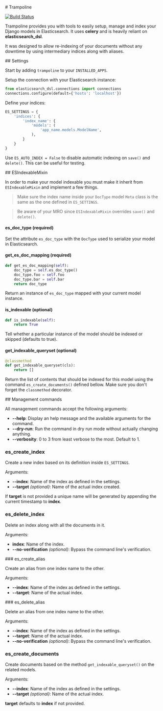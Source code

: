 # Trampoline

[![Build Status](https://travis-ci.org/laurentguilbert/django-trampoline.svg?branch=develop)](https://travis-ci.org/laurentguilbert/django-trampoline)

Trampoline provides you with tools to easily setup, manage and index your Django models in Elasticsearch. It uses **celery** and is heavily reliant on **elasticsearch_dsl**.

It was designed to allow re-indexing of your documents without any downtime by using intermediary indices along with aliases.

## Settings

Start by adding `trampoline` to your `INSTALLED_APPS`.

Setup the connection with your Elasticsearch instance:
```python
from elasticsearch_dsl.connections import connections
connections.configure(default={'hosts': 'localhost'})
```

Define your indices:
```python
ES_SETTINGS = {
    'indices': {
        'index_name': {
            'models': (
                'app_name.models.ModelName',
            ),
        }
    }
}
```

Use `ES_AUTO_INDEX = False` to disable automatic indexing on `save()` and `delete()`. This can be useful for testing.

## ESIndexableMixin

In order to make your model indexable you must make it inherit from `ESIndexableMixin` and implement a few things.

> Make sure the index name inside your `DocType` model `Meta` class is the same as the one defined in `ES_SETTINGS`.

> Be aware of your MRO since `ESIndexableMixin` overrides `save()` and `delete()`.

#### es_doc_type (required)

Set the attribute `es_doc_type` with the `DocType` used to serialize your model in Elasticsearch.

#### get_es_doc_mapping (required)

```python
def get_es_doc_mapping(self):
    doc_type = self.es_doc_type()
    doc_type.foo = self.foo
    doc_type.bar = self.bar
    return doc_type
```

Return an instance of `es_doc_type` mapped with your current model instance.

#### is_indexable (optional)

```python
def is_indexable(self):
    return True
```

Tell whether a particular instance of the model should be indexed or skipped (defaults to true).

#### get_indexable_queryset (optional)

```python
@classmethod
def get_indexable_queryset(cls):
    return []
```

Return the list of contents that should be indexed for this model using the command `es_create_documents()` defined bellow. Make sure you don't forget the `classmethod` decorator.

## Management commands

All management commands accept the following arguments:
- **--help**: Display an help message and the available arguments for the command.
- **--dry-run**: Run the command in dry run mode without actually changing anything.
- **--verbosity**: 0 to 3 from least verbose to the most. Default to 1.

### es_create_index

Create a new index based on its definition inside `ES_SETTINGS`.

Arguments:
- **--index**: Name of the index as defined in the settings.
- **--target** *(optional)*: Name of the actual index created.

If **target** is not provided a unique name will be generated by appending the current timestamp to **index**.

### es_delete_index

Delete an index along with all the documents in it.

Arguments:
- **index**: Name of the index.
- **--no-verification** *(optional)*:  Bypass the command line's verification.

### es_create_alias

Create an alias from one index name to the other.

Arguments:
- **--index**: Name of the index as defined in the settings.
- **--target**: Name of the actual index.

### es_delete_alias

Delete an alias from one index name to the other.

Arguments:
- **--index**: Name of the index as defined in the settings.
- **--target**: Name of the actual index.
- **--no-verification** *(optional)*:  Bypass the command line's verification.

### es_create_documents

Create documents based on the method `get_indexable_queryset()` on the related models.

Arguments:
- **--index**: Name of the index as defined in the settings.
- **--target** *(optional)*: Name of the actual index.

**target** defaults to **index** if not provided.
